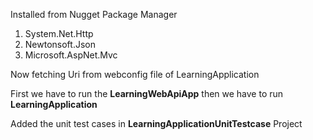 Installed from Nugget Package Manager
1. System.Net.Http
2. Newtonsoft.Json
3. Microsoft.AspNet.Mvc

Now fetching Uri from webconfig file of LearningApplication

First we have to run the **LearningWebApiApp** then we have to run **LearningApplication**

Added the unit test cases in **LearningApplicationUnitTestcase** Project
